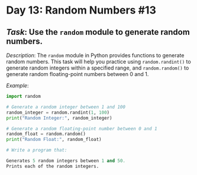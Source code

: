 # Day 13: Random Numbers #13
## *Task*: Use the `random` module to generate random numbers.

*Description*:
The `random` module in Python provides functions to generate random numbers. This task will help you practice using `random.randint()` to generate random integers within a specified range, and `random.random()` to generate random floating-point numbers between 0 and 1.

*Example*:
```python
import random

# Generate a random integer between 1 and 100
random_integer = random.randint(1, 100)
print("Random Integer:", random_integer)

# Generate a random floating-point number between 0 and 1
random_float = random.random()
print("Random Float:", random_float)

# Write a program that:

Generates 5 random integers between 1 and 50.
Prints each of the random integers.
